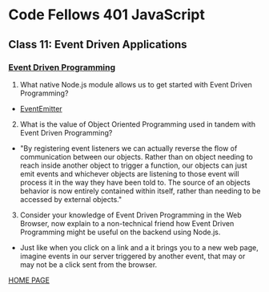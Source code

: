 # Code Fellows 401 JavaScript

## Class 11: Event Driven Applications

### [Event Driven Programming](https://www.digitalocean.com/community/tutorials/nodejs-event-driven-programming)

1. What native Node.js module allows us to get started with Event Driven Programming?

- [EventEmitter](https://nodejs.org/api/events.html#events_class_eventemitter)

2. What is the value of Object Oriented Programming used in tandem with Event Driven Programming?

- "By registering event listeners we can actually reverse the flow of communication between our objects. Rather than on object needing to reach inside another object to trigger a function, our objects can just emit events and whichever objects are listening to those event will process it in the way they have been told to. The source of an objects behavior is now entirely contained within itself, rather than needing to be accessed by external objects."

3. Consider your knowledge of Event Driven Programming in the Web Browser, now explain to a non-technical friend how Event Driven Programming might be useful on the backend using Node.js.

- Just like when you click on a link and a it brings you to a new web page, imagine events in our server triggered by another event, that may or may not be a click sent from the browser.

[HOME PAGE](https://getullrichordietrying.github.io/reading-notes/)
